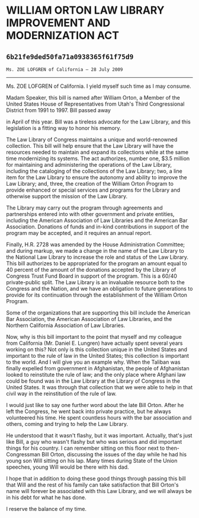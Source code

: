 # WILLIAM ORTON LAW LIBRARY IMPROVEMENT AND MODERNIZATION ACT
## `6b21fe9ded50fa71a0938365f61f75d9`
`Ms. ZOE LOFGREN of California — 28 July 2009`

---


Ms. ZOE LOFGREN of California. I yield myself such time as I may 
consume.

Madam Speaker, this bill is named after William Orton, a Member of 
the United States House of Representatives from Utah's Third 
Congressional District from 1991 to 1997. Bill passed away


in April of this year. Bill was a tireless advocate for the Law 
Library, and this legislation is a fitting way to honor his memory.

The Law Library of Congress maintains a unique and world-renowned 
collection. This bill will help ensure that the Law Library will have 
the resources needed to maintain and expand its collections while at 
the same time modernizing its systems. The act authorizes, number one, 
$3.5 million for maintaining and administering the operations of the 
Law Library, including the cataloging of the collections of the Law 
Library; two, a line item for the Law Library to ensure the autonomy 
and ability to improve the Law Library; and, three, the creation of the 
William Orton Program to provide enhanced or special services and 
programs for the Library and otherwise support the mission of the Law 
Library.

The Library may carry out the program through agreements and 
partnerships entered into with other government and private entities, 
including the American Association of Law Libraries and the American 
Bar Association. Donations of funds and in-kind contributions in 
support of the program may be accepted, and it requires an annual 
report.

Finally, H.R. 2728 was amended by the House Administration Committee; 
and during markup, we made a change in the name of the Law Library to 
the National Law Library to increase the role and status of the Law 
Library. This bill authorizes to be appropriated for the program an 
amount equal to 40 percent of the amount of the donations accepted by 
the Library of Congress Trust Fund Board in support of the program. 
This is a 60/40 private-public split. The Law Library is an invaluable 
resource both to the Congress and the Nation, and we have an obligation 
to future generations to provide for its continuation through the 
establishment of the William Orton Program.

Some of the organizations that are supporting this bill include the 
American Bar Association, the American Association of Law Libraries, 
and the Northern California Association of Law Libraries.

Now, why is this bill important to the point that myself and my 
colleague from California (Mr. Daniel E. Lungren) have actually spent 
several years working on this? Not only is this collection unique in 
the United States and important to the rule of law in the United 
States; this collection is important to the world. And I will give you 
an example why. When the Taliban was finally expelled from government 
in Afghanistan, the people of Afghanistan looked to reinstitute the 
rule of law; and the only place where Afghani law could be found was in 
the Law Library at the Library of Congress in the United States. It was 
through that collection that we were able to help in that civil way in 
the reinstitution of the rule of law.

I would just like to say one further word about the late Bill Orton. 
After he left the Congress, he went back into private practice, but he 
always volunteered his time. He spent countless hours with the bar 
association and others, coming and trying to help the Law Library.

He understood that it wasn't flashy, but it was important. Actually, 
that's just like Bill, a guy who wasn't flashy but who was serious and 
did important things for his country. I can remember sitting on this 
floor next to then-Congressman Bill Orton, discussing the issues of the 
day while he had his young son Will sitting on his lap. Many times 
during State of the Union speeches, young Will would be there with his 
dad.

I hope that in addition to doing these good things through passing 
this bill that Will and the rest of his family can take satisfaction 
that Bill Orton's name will forever be associated with this Law 
Library, and we will always be in his debt for what he has done.

I reserve the balance of my time.